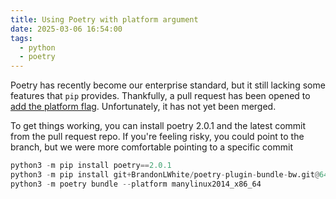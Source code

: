 ```yaml
---
title: Using Poetry with platform argument
date: 2025-03-06 16:54:00
tags:
  - python
  - poetry
---
```


Poetry has recently become our enterprise standard, but it still lacking some features that `pip` provides. Thankfully, a pull request has been opened to [add the platform flag](https://github.com/python-poetry/poetry-plugin-bundle/pull/123). Unfortunately, it has not yet been merged.

To get things working, you can install poetry 2.0.1 and the latest commit from the pull request repo. If you're feeling risky, you could point to the branch, but we were more comfortable pointing to a specific commit

```python
python3 -m pip install poetry==2.0.1
python3 -m pip install git+BrandonLWhite/poetry-plugin-bundle-bw.git@640529e823cd2cb678831409e646c1f641279953
python3 -m poetry bundle --platform manylinux2014_x86_64
```

